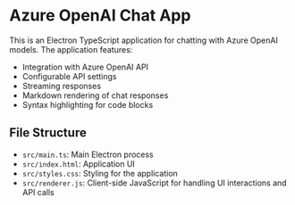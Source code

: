 <!-- Use this file to provide workspace-specific custom instructions to Copilot. For more details, visit https://code.visualstudio.com/docs/copilot/copilot-customization#_use-a-githubcopilotinstructionsmd-file -->

# Azure OpenAI Chat App

This is an Electron TypeScript application for chatting with Azure OpenAI models. The application features:

- Integration with Azure OpenAI API
- Configurable API settings
- Streaming responses
- Markdown rendering of chat responses
- Syntax highlighting for code blocks

## File Structure

- `src/main.ts`: Main Electron process
- `src/index.html`: Application UI
- `src/styles.css`: Styling for the application
- `src/renderer.js`: Client-side JavaScript for handling UI interactions and API calls